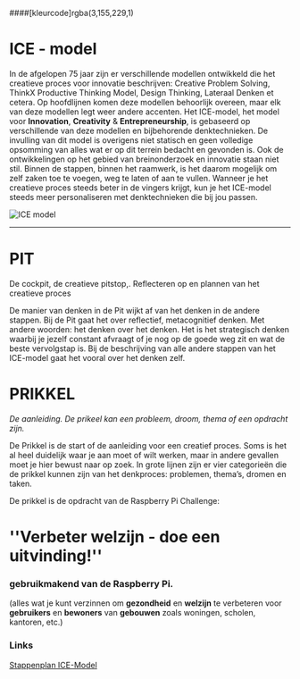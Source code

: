 ####[kleurcode]rgba(3,155,229,1)

# ICE - model #

In de afgelopen 75 jaar zijn er verschillende modellen ontwikkeld die het creatieve proces voor innovatie beschrijven: Creative Problem Solving, ThinkX Productive Thinking Model, Design Thinking, Lateraal Denken et cetera. Op hoofdlijnen komen deze modellen behoorlijk overeen, maar elk van deze modellen legt weer andere accenten.
Het ICE-model, het model voor **Innovation**, **Creativity** & **Entrepreneurship**, is gebaseerd op verschillende van deze modellen en bijbehorende denktechnieken. De invulling van dit model is overigens niet statisch en geen volledige opsomming van alles wat er op dit terrein bedacht en gevonden is. Ook de ontwikkelingen op het gebied van breinonderzoek en innovatie staan niet stil. Binnen de stappen, binnen het raamwerk, is het daarom mogelijk om zelf zaken toe te voegen, weg te laten of aan te vullen. Wanneer je het creatieve proces steeds beter in de vingers krijgt, kun je het ICE-model steeds meer personaliseren met denktechnieken die bij jou passen.

![ICE model](https://elo.kw1c.nl/CMS/Studie/811%20ICT-Academie/811%20VakkenInhoud/%5BB.34%20RASP%5DRaspberry%20Pi%20Challenge/25187%20%C2%A0%20Applicatie-%20en%20mediaontwikkelaar/Periode%2009/Productie/04.%20Aanvullend/Images/ice-model.jpg)

-----

# PIT
De cockpit, de creatieve pitstop,. Reflecteren op en plannen van het creatieve proces

De manier van denken in de Pit wijkt af van het denken in de andere stappen. Bij de Pit gaat het over reflectief, metacognitief denken. Met andere woorden: het denken over het denken. Het is het strategisch denken waarbij je jezelf constant afvraagt of je nog op de goede weg zit en wat de beste vervolgstap is. Bij de beschrijving van alle andere stappen van het ICE-model gaat het vooral over het denken zelf.

# PRIKKEL
*De aanleiding. De prikeel kan een probleem, droom, thema of een opdracht zijn.*

De Prikkel is de start of de aanleiding voor een creatief proces. Soms is het al heel duidelijk waar je aan moet of wilt werken, maar in andere gevallen moet je hier bewust naar op zoek. In grote lijnen zijn er vier categorieën die de prikkel kunnen zijn van het denkproces: problemen, thema’s, dromen en taken.

De prikkel is de opdracht van de Raspberry Pi Challenge:

## 

<H1>''Verbeter welzijn - doe een uitvinding!''</H1>

<h3>gebruikmakend van de Raspberry Pi.</h3>

(alles wat je kunt verzinnen om **gezondheid** en **welzijn** te verbeteren voor **gebruikers** en **bewoners** van **gebouwen** zoals woningen, scholen, kantoren, etc.)

### Links

[Stappenplan ICE-Model](https://elo.kw1c.nl/CMS/Studie/811%20ICT-Academie/811%20VakkenInhoud/%5BB.34%20RASP%5DRaspberry%20Pi%20Challenge/25187%20%C2%A0%20Applicatie-%20en%20mediaontwikkelaar/Periode%2009/Productie/01.%20Reader/Stappenplan%20ICE-Model%20%20versie%2018%20april%202017.pdf)